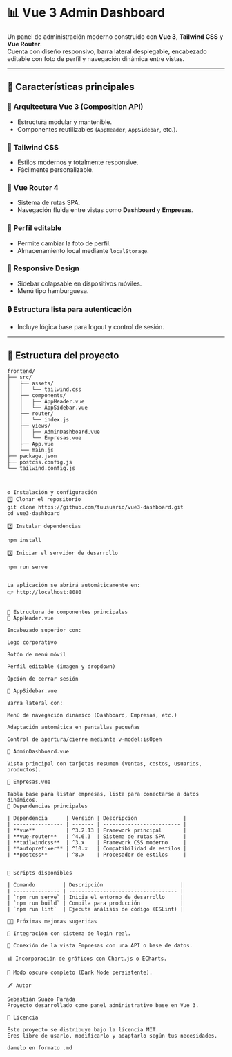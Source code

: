 # 📊 Vue 3 Admin Dashboard

Un panel de administración moderno construido con **Vue 3**, **Tailwind CSS** y **Vue Router**.  
Cuenta con diseño responsivo, barra lateral desplegable, encabezado editable con foto de perfil y navegación dinámica entre vistas.

---

## 🚀 Características principales

### 🧱 Arquitectura Vue 3 (Composition API)
- Estructura modular y mantenible.
- Componentes reutilizables (`AppHeader`, `AppSidebar`, etc.).

### 🎨 Tailwind CSS
- Estilos modernos y totalmente responsive.
- Fácilmente personalizable.

### 🧭 Vue Router 4
- Sistema de rutas SPA.
- Navegación fluida entre vistas como **Dashboard** y **Empresas**.

### 👤 Perfil editable
- Permite cambiar la foto de perfil.
- Almacenamiento local mediante `localStorage`.

### 📱 Responsive Design
- Sidebar colapsable en dispositivos móviles.
- Menú tipo hamburguesa.

### 🔒 Estructura lista para autenticación
- Incluye lógica base para logout y control de sesión.

---

## 🧩 Estructura del proyecto

```plaintext
frontend/
├── src/
│   ├── assets/
│   │   └── tailwind.css
│   ├── components/
│   │   ├── AppHeader.vue
│   │   └── AppSidebar.vue
│   ├── router/
│   │   └── index.js
│   ├── views/
│   │   ├── AdminDashboard.vue
│   │   └── Empresas.vue
│   ├── App.vue
│   └── main.js
├── package.json
├── postcss.config.js
└── tailwind.config.js



⚙️ Instalación y configuración
1️⃣ Clonar el repositorio
git clone https://github.com/tuusuario/vue3-dashboard.git
cd vue3-dashboard

2️⃣ Instalar dependencias

npm install

3️⃣ Iniciar el servidor de desarrollo

npm run serve


La aplicación se abrirá automáticamente en:
👉 http://localhost:8080


🧠 Estructura de componentes principales
🔹 AppHeader.vue

Encabezado superior con:

Logo corporativo

Botón de menú móvil

Perfil editable (imagen y dropdown)

Opción de cerrar sesión

🔹 AppSidebar.vue

Barra lateral con:

Menú de navegación dinámico (Dashboard, Empresas, etc.)

Adaptación automática en pantallas pequeñas

Control de apertura/cierre mediante v-model:isOpen

🔹 AdminDashboard.vue

Vista principal con tarjetas resumen (ventas, costos, usuarios, productos).

🔹 Empresas.vue

Tabla base para listar empresas, lista para conectarse a datos dinámicos.
🧰 Dependencias principales

| Dependencia      | Versión | Descripción               |
| ---------------- | ------- | ------------------------- |
| **vue**          | ^3.2.13 | Framework principal       |
| **vue-router**   | ^4.6.3  | Sistema de rutas SPA      |
| **tailwindcss**  | ^3.x    | Framework CSS moderno     |
| **autoprefixer** | ^10.x   | Compatibilidad de estilos |
| **postcss**      | ^8.x    | Procesador de estilos     |


🧾 Scripts disponibles

| Comando         | Descripción                         |
| --------------- | ----------------------------------- |
| `npm run serve` | Inicia el entorno de desarrollo     |
| `npm run build` | Compila para producción             |
| `npm run lint`  | Ejecuta análisis de código (ESLint) |

🧑‍💻 Próximas mejoras sugeridas

🔐 Integración con sistema de login real.

🧾 Conexión de la vista Empresas con una API o base de datos.

📊 Incorporación de gráficos con Chart.js o ECharts.

🌙 Modo oscuro completo (Dark Mode persistente).

🖋️ Autor

Sebastián Suazo Parada
Proyecto desarrollado como panel administrativo base en Vue 3.

🪪 Licencia

Este proyecto se distribuye bajo la licencia MIT.
Eres libre de usarlo, modificarlo y adaptarlo según tus necesidades.

damelo en formato .md

